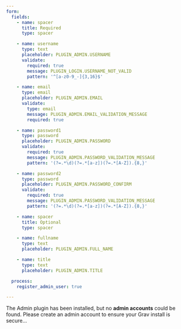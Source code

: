 ```yaml
---
form:
  fields:
    - name: spacer
      title: Required
      type: spacer

    - name: username
      type: text
      placeholder: PLUGIN_ADMIN.USERNAME
      validate:
        required: true
        message: PLUGIN_LOGIN.USERNAME_NOT_VALID
        pattern: '^[a-z0-9_-]{3,16}$'

    - name: email
      type: email
      placeholder: PLUGIN_ADMIN.EMAIL
      validate:
        type: email
        message: PLUGIN_ADMIN.EMAIL_VALIDATION_MESSAGE
        required: true

    - name: password1
      type: password
      placeholder: PLUGIN_ADMIN.PASSWORD
      validate:
        required: true
        message: PLUGIN_ADMIN.PASSWORD_VALIDATION_MESSAGE
        pattern: '(?=.*\d)(?=.*[a-z])(?=.*[A-Z]).{8,}'

    - name: password2
      type: password
      placeholder: PLUGIN_ADMIN.PASSWORD_CONFIRM
      validate:
        required: true
        message: PLUGIN_ADMIN.PASSWORD_VALIDATION_MESSAGE
        pattern: '(?=.*\d)(?=.*[a-z])(?=.*[A-Z]).{8,}'

    - name: spacer
      title: Optional
      type: spacer

    - name: fullname
      type: text
      placeholder: PLUGIN_ADMIN.FULL_NAME

    - name: title
      type: text
      placeholder: PLUGIN_ADMIN.TITLE

  process:
    register_admin_user: true

---
```


The Admin plugin has been installed, but no **admin accounts** could be found. Please create an admin account to ensure your Grav install is secure...
